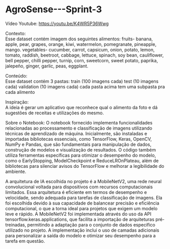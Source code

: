 # AgroSense---Sprint-3


Vídeo Youtube: https://youtu.be/K4WR5P36Wwg


Contexto:                                        
Esse dataset contém imagem dos seguintes alimentos:
fruits- banana, apple, pear, grapes, orange, kiwi, watermelon, pomegranate, pineapple, mango. vegetables- cucumber, carrot, capsicum, onion, potato, lemon, tomato, raddish, beetroot, cabbage, lettuce, spinach, soy bean, cauliflower, bell pepper, chilli pepper, turnip, corn, sweetcorn, sweet potato, paprika, jalepeño, ginger, garlic, peas, eggplant.


Conteúdo:                                 
Esse dataset contém 3 pastas:
train (100 imagens cada)
test (10 imagens cada)
validation (10 imagens cada)
cada pasta acima tem uma subpasta pra cada alimento


Inspiração:                                 
A ideia é gerar um aplicativo que reconhece qual o alimento da foto e dá sugestões de receitas e utilizações do mesmo.


Sobre o Notebook:
O notebook fornecido implementa funcionalidades relacionadas ao processamento e classificação de imagens utilizando técnicas de aprendizado de máquina. Inicialmente, são instaladas e importadas bibliotecas essenciais, como TensorFlow, Keras, OpenCV, NumPy e Pandas, que são fundamentais para manipulação de dados, construção de modelos e visualização de resultados. O código também utiliza ferramentas específicas para otimizar o desempenho do modelo, como o EarlyStopping, ModelCheckpoint e ReduceLROnPlateau, além de bibliotecas para silenciar avisos do TensorFlow e melhorar a legibilidade do ambiente.

A arquitetura de IA escolhida no projeto é a MobileNetV2, uma rede neural convolucional voltada para dispositivos com recursos computacionais limitados. Essa arquitetura é eficiente em termos de desempenho e velocidade, sendo adequada para tarefas de classificação de imagens. Ela foi escolhida devido à sua capacidade de balancear precisão e eficiência computacional, o que a torna ideal para projetos que exigem um modelo leve e rápido. A MobileNetV2 foi implementada através do uso da API tensorflow.keras.applications, que facilita a importação de arquiteturas pré-treinadas, permitindo a adaptação para o conjunto de dados específico utilizado no projeto. A implementação inclui o uso de camadas adicionais para personalizar a saída do modelo e otimizar seu desempenho para a tarefa em questão.
